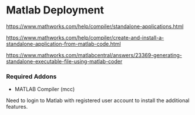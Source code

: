 # Matlab Deployment


https://www.mathworks.com/help/compiler/standalone-applications.html

https://www.mathworks.com/help/compiler/create-and-install-a-standalone-application-from-matlab-code.html

https://www.mathworks.com/matlabcentral/answers/23369-generating-standalone-executable-file-using-matlab-coder


### Required Addons

- MATLAB Compiler (mcc)


Need to login to Matlab with registered user account
to install the additional features.

